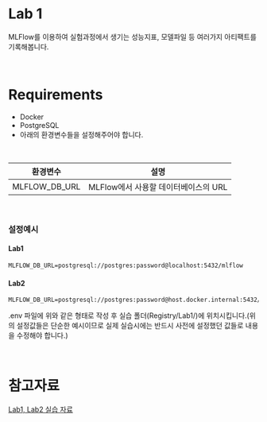 # Lab 1

MLFlow를 이용하여 실험과정에서 생기는 성능지표, 모델파일 등 여러가지 아티팩트를 기록해봅니다.

<br>

# Requirements

* Docker
* PostgreSQL
* 아래의 환경변수들을 설정해주어야 합니다.

<br>

|환경변수|설명|
|---|---|
|MLFLOW_DB_URL|MLFlow에서 사용할 데이터베이스의 URL|

<br>

### 설정예시

#### Lab1
```
MLFLOW_DB_URL=postgresql://postgres:password@localhost:5432/mlflow
```

#### Lab2
```
MLFLOW_DB_URL=postgresql://postgres:password@host.docker.internal:5432/mlflow
```

.env 파일에 위와 같은 형태로 작성 후 실습 폴더(Registry/Lab1/)에 위치시킵니다.(위의 설정값들은 단순한 예시이므로 실제 실습시에는 반드시 사전에 설정했던 값들로 내용을 수정해야 합니다.)

<br>

# 참고자료
[Lab1, Lab2 실습 자료](https://docs.google.com/presentation/d/1JM-qKYC3xdzs3kn9x3X119HSSIaOgiiRGQXMTlw4lGY/edit?usp=sharing)  
